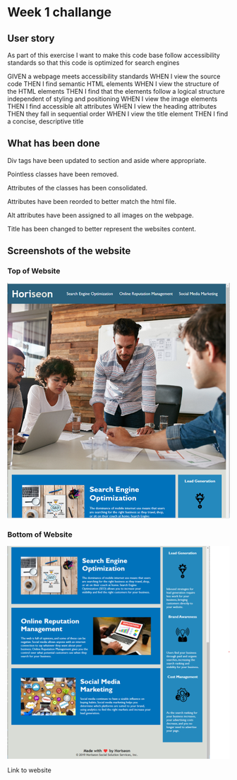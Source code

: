 # Week 1 challange
<h2>User story</h2>

As part of this exercise I want to make this code base follow accessibility standards so that this code is optimized for search engines

GIVEN a webpage meets accessibility standards
WHEN I view the source code
THEN I find semantic HTML elements
WHEN I view the structure of the HTML elements
THEN I find that the elements follow a logical structure independent of styling and positioning
WHEN I view the image elements
THEN I find accessible alt attributes
WHEN I view the heading attributes
THEN they fall in sequential order
WHEN I view the title element
THEN I find a concise, descriptive title

<h2>What has been done</h2>

Div tags have been updated to section and aside where appropriate.

Pointless classes have been removed.

Attributes of the classes has been consolidated.

Attributes have been reorded to better match the html file.

Alt attributes have been assigned to all images on the webpage.

Title has been changed to better represent the websites content.
<h2>Screenshots of the website</h2>

<h3>Top of Website</h3>
<img src="assets\images\website-top.png">
<h3>Bottom of Website</h3>
<img src="assets\images\website-bottom.png">

<a>Link to website<a href="https://josephbalshaw.github.io/Joe-s_Week_1_Challange/"/>
